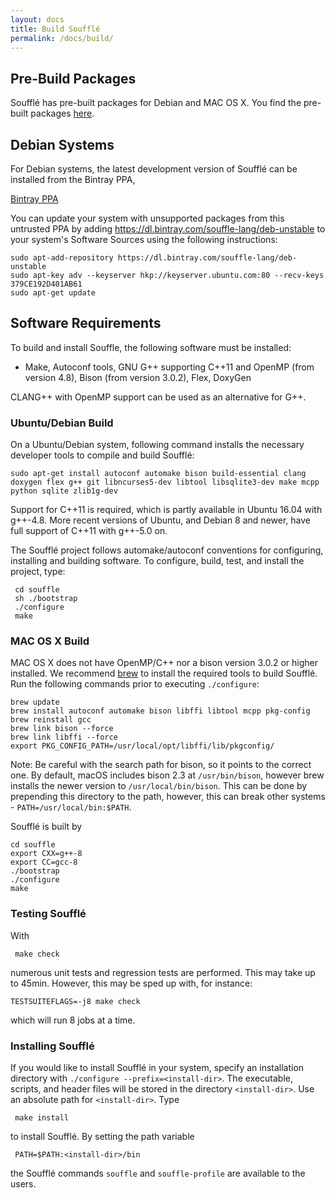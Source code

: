 ```yaml
---
layout: docs
title: Build Soufflé
permalink: /docs/build/
---
```

## Pre-Build Packages

Soufflé has pre-built packages for Debian and MAC OS X. You find the pre-built packages [here](http://github.com/souffle-lang/souffle/releases/latest).

## Debian Systems

For Debian systems, the latest development version of Soufflé can be installed from the Bintray PPA,

[Bintray PPA](https://bintray.com/souffle-lang/deb-unstable)


You can update your system with unsupported packages from this untrusted PPA by adding https://dl.bintray.com/souffle-lang/deb-unstable to your system's Software Sources using the following instructions:

```
sudo apt-add-repository https://dl.bintray.com/souffle-lang/deb-unstable
sudo apt-key adv --keyserver hkp://keyserver.ubuntu.com:80 --recv-keys 379CE192D401AB61
sudo apt-get update
```


## Software Requirements

To build and install Souffle, the following software must be installed:

* Make, Autoconf tools, GNU G++ supporting C++11 and OpenMP (from version 4.8), Bison (from version 3.0.2), Flex, DoxyGen

CLANG++ with OpenMP support can be used as an alternative for G++.

### Ubuntu/Debian Build

On a Ubuntu/Debian system, following command installs the necessary developer tools to compile and build Soufflé:

```
sudo apt-get install autoconf automake bison build-essential clang doxygen flex g++ git libncurses5-dev libtool libsqlite3-dev make mcpp python sqlite zlib1g-dev
```

Support for C++11 is required, which is partly available in Ubuntu 16.04 with g++-4.8. More recent versions of Ubuntu, and Debian 8 and newer, have full support of C++11 with g++-5.0 on.

The Soufflé project follows automake/autoconf conventions for configuring, installing and building software. To configure, build, test, and install the project, type:
```
 cd souffle
 sh ./bootstrap
 ./configure
 make
```


### MAC OS X Build

MAC OS X does not have OpenMP/C++ nor a bison version 3.0.2 or higher installed. We recommend [brew](http://brew.sh) to install the required tools to build Soufflé. Run the following commands prior to executing `./configure`:
```
brew update
brew install autoconf automake bison libffi libtool mcpp pkg-config
brew reinstall gcc
brew link bison --force
brew link libffi --force
export PKG_CONFIG_PATH=/usr/local/opt/libffi/lib/pkgconfig/
```

Note: Be careful with the search path for bison, so it points to the correct one. By default, macOS includes bison 2.3 at `/usr/bin/bison`, however brew installs the newer version to `/usr/local/bin/bison`. This can be done by prepending this directory to the path, however, this can break other systems - `PATH=/usr/local/bin:$PATH`.

Soufflé is built by 

```
cd souffle
export CXX=g++-8
export CC=gcc-8
./bootstrap
./configure
make
```

### Testing Soufflé

With 
```
 make check
```
numerous unit tests and regression tests are performed. This may take up to 45min.
However, this may be sped up with, for instance:
```
TESTSUITEFLAGS=-j8 make check
```
which will run 8 jobs at a time.

### Installing Soufflé 

If you would like to install Soufflé in your system, specify an installation directory with `./configure --prefix=<install-dir>`. The executable, scripts, and header files will be stored in the directory ```<install-dir>```. Use an absolute path for ```<install-dir>```. Type 
```
 make install
```
to install Soufflé. By setting the path variable 
```
 PATH=$PATH:<install-dir>/bin
``` 
the Soufflé commands ```souffle``` and ```souffle-profile``` are available to the users.

